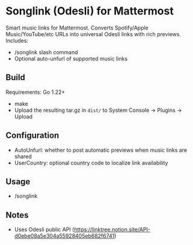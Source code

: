 # Songlink (Odesli) for Mattermost

Smart music links for Mattermost. Converts Spotify/Apple Music/YouTube/etc URLs into universal Odesli links with rich previews. Includes:

- /songlink slash command
- Optional auto-unfurl of supported music links

## Build

Requirements: Go 1.22+

- make
- Upload the resulting tar.gz in `dist/` to System Console → Plugins → Upload

## Configuration

- AutoUnfurl: whether to post automatic previews when music links are shared
- UserCountry: optional country code to localize link availability

## Usage

- /songlink <url or search query>

## Notes

- Uses Odesli public API (https://linktree.notion.site/API-d0ebe08a5e304a55928405eb682f6741)
